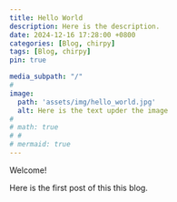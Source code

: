 ```yaml
---
title: Hello World
description: Here is the description.
date: 2024-12-16 17:28:00 +0800
categories: [Blog, chirpy]
tags: [Blog, chirpy]
pin: true

media_subpath: "/"
#
image:
  path: 'assets/img/hello_world.jpg'
  alt: Here is the text upder the image
#
# math: true
# #
# mermaid: true
---
```


Welcome!

Here is the first post of this this blog.
